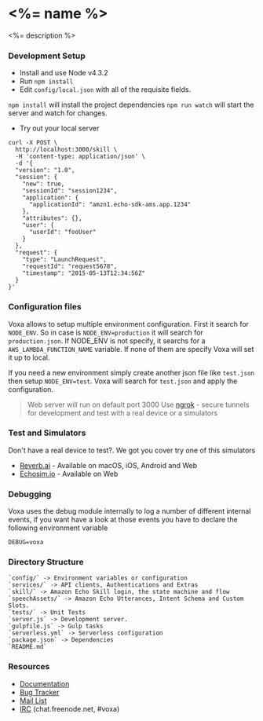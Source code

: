 # <%= name %>

<%= description %>

### Development Setup

* Install and use Node v4.3.2
* Run `npm install`
* Edit `config/local.json` with all of the requisite fields.

`npm install` will install the project dependencies
`npm run watch` will start the server and watch for changes.

* Try out your local server

```
curl -X POST \
  http://localhost:3000/skill \
  -H 'content-type: application/json' \
  -d '{
  "version": "1.0",
  "session": {
    "new": true,
    "sessionId": "session1234",
    "application": {
      "applicationId": "amzn1.echo-sdk-ams.app.1234"
    },
    "attributes": {},
    "user": {
      "userId": "fooUser"
    }
  },
  "request": {
    "type": "LaunchRequest",
    "requestId": "request5678",
    "timestamp": "2015-05-13T12:34:56Z"
  }
}'
```

### Configuration files

Voxa allows to setup multiple environment configuration. First it search for `NODE_ENV`. So in case is `NODE_ENV=production` it will search for `production.json`. If NODE_ENV is not specify, it searchs for a `AWS_LAMBDA_FUNCTION_NAME` variable.
If none of them are specify Voxa will set it up to local.

If you need a new environment simply create another json file like `test.json` then setup `NODE_ENV=test`. Voxa will search for `test.json` and apply the configuration.

> Web server will run on default port 3000
> Use [ngrok](https://ngrok.com/) - secure tunnels for development and test with a real device or a simulators

### Test and Simulators

Don't have a real device to test?. We got you cover try one of this simulators

  * [Reverb.ai](https://reverb.ai/) - Available on macOS, iOS, Android and Web
  * [Echosim.io](https://echosim.io/) - Available on Web

### Debugging

Voxa uses the debug module internally to log a number of different internal events, if you want have a look at those events you have to declare the following environment variable

`DEBUG=voxa`

### Directory Structure

	`config/` -> Environment variables or configuration
	`services/` -> API clients, Authentications and Extras
	`skill/` -> Amazon Echo Skill login, the state machine and flow
	`speechAssets/` -> Amazon Echo Utterances, Intent Schema and Custom Slots.
	`tests/` -> Unit Tests
	`server.js` -> Development server.
	`gulpfile.js` -> Gulp tasks
	`serverless.yml` -> Serverless configuration
	`package.json` -> Dependencies
	`README.md`

### Resources

  * [Documentation](http://voxa.readthedocs.io/en/latest/)
  * [Bug Tracker](https://github.com/mediarain/voxa/issues)
  * [Mail List](https://groups.google.com/d/forum/voxa-framework)
  * [IRC](irc://chat.freenode.net/voxa) (chat.freenode.net, #voxa)

